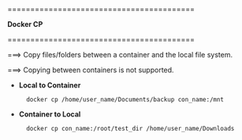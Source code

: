 =========================================

   
   **Docker CP**
 

=========================================

===> Copy files/folders between a container and the local file system.

===> Copying between containers is  not supported.

* **Local to Container**

        docker cp /home/user_name/Documents/backup con_name:/mnt

* **Container to Local**

        docker cp con_name:/root/test_dir /home/user_name/Downloads
        
        